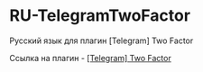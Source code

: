 # RU-TelegramTwoFactor
Русский язык для плагин [Telegram] Two Factor 

Ссылка на плагин - <a href="https://xenforo.info/resources/telegram-two-factor.7087/">[Telegram] Two Factor </a>
